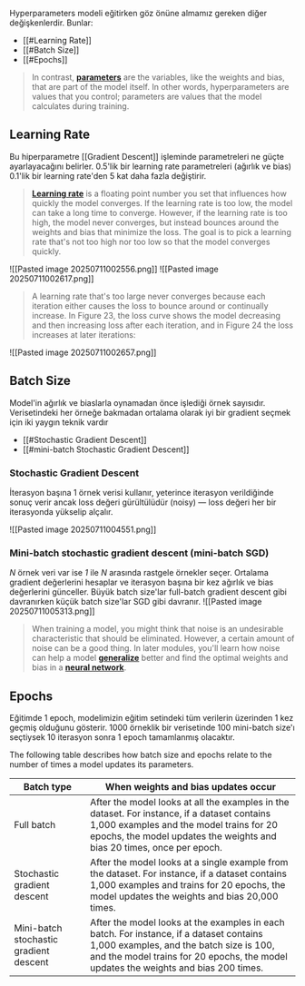 Hyperparameters modeli eğitirken göz önüne almamız gereken diğer değişkenlerdir. Bunlar:

- [[#Learning Rate]]
- [[#Batch Size]]
- [[#Epochs]]

>In contrast, [**parameters**](https://developers.google.com/machine-learning/glossary#parameter) are the variables, like the weights and bias, that are part of the model itself. In other words, hyperparameters are values that you control; parameters are values that the model calculates during training.

## **Learning Rate**
Bu hiperparametre [[Gradient Descent]] işleminde parametreleri ne güçte ayarlayacağını belirler.
$0.5$'lik bir learning rate parametreleri (ağırlık ve bias) $0.1$'lik bir learning rate'den 5 kat daha fazla değiştirir.

>[**Learning rate**](https://developers.google.com/machine-learning/glossary#learning-rate) is a floating point number you set that influences how quickly the model converges. If the learning rate is too low, the model can take a long time to converge. However, if the learning rate is too high, the model never converges, but instead bounces around the weights and bias that minimize the loss. The goal is to pick a learning rate that's not too high nor too low so that the model converges quickly.

![[Pasted image 20250711002556.png]]
![[Pasted image 20250711002617.png]]

>A learning rate that's too large never converges because each iteration either causes the loss to bounce around or continually increase. In Figure 23, the loss curve shows the model decreasing and then increasing loss after each iteration, and in Figure 24 the loss increases at later iterations:

![[Pasted image 20250711002657.png]]

## **Batch Size**
Model'in ağırlık ve biaslarla oynamadan önce işlediği örnek sayısıdır. Verisetindeki her örneğe bakmadan ortalama olarak iyi bir gradient seçmek için iki yaygın teknik vardır

- [[#Stochastic Gradient Descent]]
- [[#mini-batch Stochastic Gradient Descent]]

### **Stochastic Gradient Descent**
İterasyon başına 1 örnek verisi kullanır, yeterince iterasyon verildiğinde sonuç verir ancak loss değeri gürültülüdür (noisy) — loss değeri her bir iterasyonda yükselip alçalır.

![[Pasted image 20250711004551.png]]

### **Mini-batch stochastic gradient descent (mini-batch SGD)**
*N* örnek veri var ise *1* ile *N* arasında rastgele örnekler seçer. Ortalama gradient değerlerini hesaplar ve iterasyon başına bir kez ağırlık ve bias değerlerini günceller. Büyük batch size'lar full-batch gradient descent gibi davranırken küçük batch size'lar SGD gibi davranır.
![[Pasted image 20250711005313.png]]

>When training a model, you might think that noise is an undesirable characteristic that should be eliminated. However, a certain amount of noise can be a good thing. In later modules, you'll learn how noise can help a model [**generalize**](https://developers.google.com/machine-learning/glossary#generalization) better and find the optimal weights and bias in a [**neural network**](https://developers.google.com/machine-learning/glossary#neural-network).


## **Epochs**
Eğitimde 1 epoch, modelimizin eğitim setindeki tüm verilerin üzerinden 1 kez geçmiş olduğunu gösterir. 1000 örneklik bir verisetinde 100 mini-batch size'ı seçtiysek 10 iterasyon sonra 1 epoch tamamlanmış olacaktır.

The following table describes how batch size and epochs relate to the number of times a model updates its parameters.

|Batch type|When weights and bias updates occur|
|---|---|
|Full batch|After the model looks at all the examples in the dataset. For instance, if a dataset contains 1,000 examples and the model trains for 20 epochs, the model updates the weights and bias 20 times, once per epoch.|
|Stochastic gradient descent|After the model looks at a single example from the dataset. For instance, if a dataset contains 1,000 examples and trains for 20 epochs, the model updates the weights and bias 20,000 times.|
|Mini-batch stochastic gradient descent|After the model looks at the examples in each batch. For instance, if a dataset contains 1,000 examples, and the batch size is 100, and the model trains for 20 epochs, the model updates the weights and bias 200 times.|